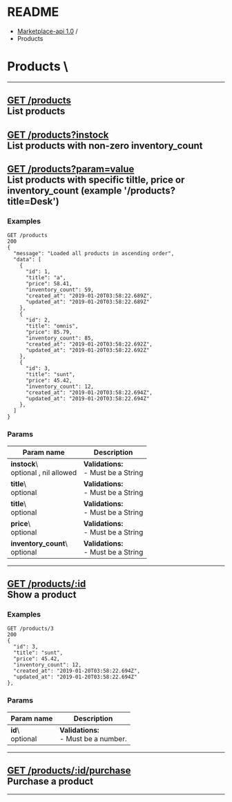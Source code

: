 # README

-   [Marketplace-api 1.0](../apidoc.html) /
-   Products

Products \
==========

* * * * *


[GET /products](#description-index) \
 List products
-------------------------------------

[GET /products?instock](#description-index) \
 List products with non-zero inventory\_count
---------------------------------------------

[GET /products?param=value](#description-index) \
 List products with specific tiltle, price or inventory\_count (example '/products?title=Desk')
-----------------------------------------------------------------------------------------------

### Examples

``` {.prettyprint}
GET /products
200
{
  "message": "Loaded all products in ascending order",
  "data": [
    {
      "id": 1,
      "title": "a",
      "price": 58.41,
      "inventory_count": 59,
      "created_at": "2019-01-20T03:58:22.689Z",
      "updated_at": "2019-01-20T03:58:22.689Z"
    },
    {
      "id": 2,
      "title": "omnis",
      "price": 85.79,
      "inventory_count": 85,
      "created_at": "2019-01-20T03:58:22.692Z",
      "updated_at": "2019-01-20T03:58:22.692Z"
    },
    {
      "id": 3,
      "title": "sunt",
      "price": 45.42,
      "inventory_count": 12,
      "created_at": "2019-01-20T03:58:22.694Z",
      "updated_at": "2019-01-20T03:58:22.694Z"
    },
  ]
}
```

### Params


|  Param name           | Description       |
|------------------------------|---------------------------------|
| **instock**\ <br /> optional , nil allowed |  **Validations:**  <br />-   Must be a String |
|  **title**\ <br />optional  | **Validations:**  <br />-   Must be a String  |
|  **title**\ <br />optional  |  **Validations:**  <br />-   Must be a String |
|  **price**\ <br />optional  |  **Validations:**  <br />-   Must be a String |
| **inventory\_count**\ <br />optional | **Validations:**  <br />-   Must be a String |



* * * * *



[GET /products/:id](#description-show) \
 Show a product
----------------------------------------

### Examples

``` {.prettyprint}
GET /products/3
200
{
  "id": 3,
  "title": "sunt",
  "price": 45.42,
  "inventory_count": 12,
  "created_at": "2019-01-20T03:58:22.694Z",
  "updated_at": "2019-01-20T03:58:22.694Z"
},
```

### Params


| Param name                 | Description                                 |
|----------------------------|---------------------------------------------|
| **id**\  <br />   optional | **Validations:** <br />  - Must be a number.|


* * * * *



[GET /products/:id/purchase](#description-purchase) \
 Purchase a product
-----------------------------------------------------

* * * * *
